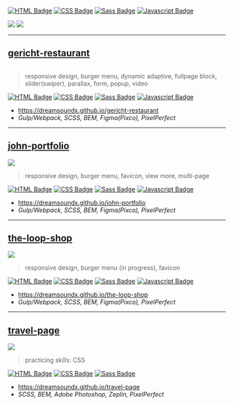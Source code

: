 [![HTML Badge](https://img.shields.io/badge/-HTML-e24c25?style=for-the-badge&labelColor=20232a&logo=html5&logoColor=e24c25)](#) 
[![CSS Badge](https://img.shields.io/badge/-CSS-553d7d?style=for-the-badge&labelColor=20232a&logo=css3&logoColor=553d7d)](#) 
[![Sass Badge](https://img.shields.io/badge/-SCSS-C69?style=for-the-badge&labelColor=20232a&logo=sass&logoColor=C69)](#)
[![Javascript Badge](https://img.shields.io/badge/-Javascript-f3de61?style=for-the-badge&labelColor=20232a&logo=javascript&logoColor=f3de61)](#)

![](http://github-profile-summary-cards.vercel.app/api/cards/most-commit-language?username=DreamsoundX&theme=react)
![](http://github-profile-summary-cards.vercel.app/api/cards/stats?username=DreamsoundX&theme=react)

___
## [gericht-restaurant](https://dreamsoundx.github.io/gericht-restaurant/)
[<img src="">](https://dreamsoundx.github.io/gericht-restaurant)
>responsive design, burger menu, dynamic adaptive, fullpage block, slider(swiper), parallax, form, popup, video  

[![HTML Badge](https://img.shields.io/badge/-HTML-e24c25?style=flat)](#)
[![CSS Badge](https://img.shields.io/badge/-CSS-553d7d?style=flat)](#) 
[![Sass Badge](https://img.shields.io/badge/-SCSS-C69?style=flat)](#)
[![Javascript Badge](https://img.shields.io/badge/-Javascript-f3de61?style=flat)](#)
- https://dreamsoundx.github.io/gericht-restaurant
- *Gulp/Webpack, SCSS, BEM, Figma(Pixco), PixelPerfect*

___
## [john-portfolio](https://dreamsoundx.github.io/john-portfolio/)
[<img src="https://dreamsoundx.github.io/dreamsoundx-cv/files/john-portfolio.jpg">](https://dreamsoundx.github.io/john-portfolio/)
>responsive design, burger menu, favicon, view more, multi-page

[![HTML Badge](https://img.shields.io/badge/-HTML-e24c25?style=flat)](#)
[![CSS Badge](https://img.shields.io/badge/-CSS-553d7d?style=flat)](#) 
[![Sass Badge](https://img.shields.io/badge/-SCSS-C69?style=flat)](#)
[![Javascript Badge](https://img.shields.io/badge/-Javascript-f3de61?style=flat)](#)
- https://dreamsoundx.github.io/john-portfolio
- *Gulp/Webpack, SCSS, BEM, Figma(Pixco), PixelPerfect*

___
## [the-loop-shop](https://dreamsoundx.github.io/the-loop-shop/)
[<img src="https://dreamsoundx.github.io/dreamsoundx-cv/files/the-loop-shop.jpg">](https://dreamsoundx.github.io/the-loop-shop/)
>responsive design, burger menu (in progress), favicon

[![HTML Badge](https://img.shields.io/badge/-HTML-e24c25?style=flat)](#)
[![CSS Badge](https://img.shields.io/badge/-CSS-553d7d?style=flat)](#) 
[![Sass Badge](https://img.shields.io/badge/-SCSS-C69?style=flat)](#)
[![Javascript Badge](https://img.shields.io/badge/-Javascript-f3de61?style=flat)](#)
- https://dreamsoundx.github.io/the-loop-shop
- *Gulp/Webpack, SCSS, BEM, Figma(Pixco), PixelPerfect*

___
## [travel-page](https://dreamsoundx.github.io/travel-page/)
[<img src="https://dreamsoundx.github.io/dreamsoundx-cv/files/travel-page.jpg">](https://dreamsoundx.github.io/travel-page/)
>practicing skills: CSS 

[![HTML Badge](https://img.shields.io/badge/-HTML-e24c25?style=flat)](#)
[![CSS Badge](https://img.shields.io/badge/-CSS-553d7d?style=flat)](#) 
[![Sass Badge](https://img.shields.io/badge/-SCSS-C69?style=flat)](#)
- https://dreamsoundx.github.io/travel-page
- *SCSS, BEM, Adobe Photoshop, Zeplin, PixelPerfect*
